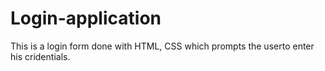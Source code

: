 # Login-application
This is a login form done with HTML, CSS which prompts the userto enter his cridentials.
